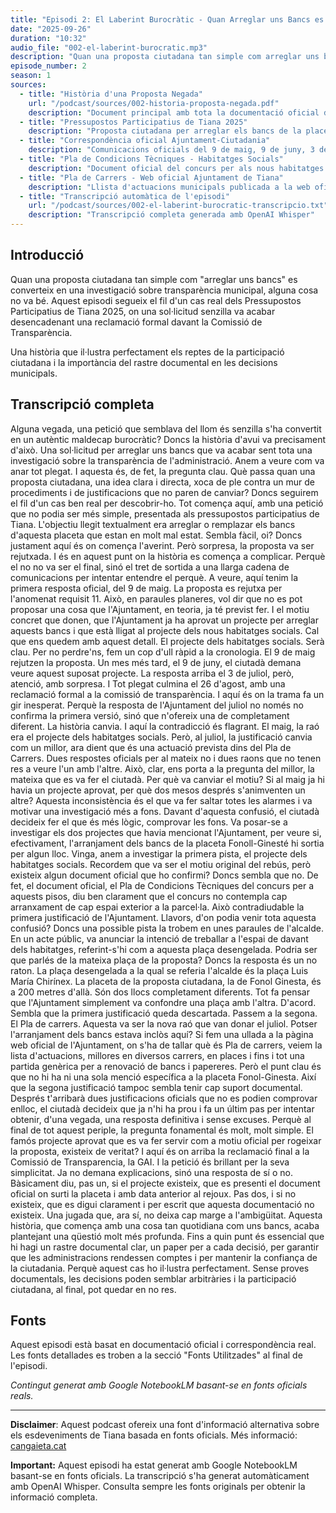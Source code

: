 ```yaml
---
title: "Episodi 2: El Laberint Burocràtic - Quan Arreglar uns Bancs es Converteix en una Investigació"
date: "2025-09-26"
duration: "10:32"
audio_file: "002-el-laberint-burocratic.mp3"
description: "Quan una proposta ciutadana tan simple com arreglar uns bancs acaba convertint-se en una investigació sobre transparència municipal. Una història que il·lustra com les contradiccions administratives poden minar la confiança en la participació ciutadana."
episode_number: 2
season: 1
sources:
  - title: "Història d'una Proposta Negada"
    url: "/podcast/sources/002-historia-proposta-negada.pdf"
    description: "Document principal amb tota la documentació oficial del cas: proposta original, correspondència municipal i reclamació GAI"
  - title: "Pressupostos Participatius de Tiana 2025"
    description: "Proposta ciutadana per arreglar els bancs de la placeta Fonoll-Ginestó"
  - title: "Correspondència oficial Ajuntament-Ciutadania"
    description: "Comunicacions oficials del 9 de maig, 9 de juny, 3 de juliol i 26 d'agost de 2025"
  - title: "Pla de Condicions Tècniques - Habitatges Socials"
    description: "Document oficial del concurs per als nous habitatges socials"
  - title: "Pla de Carrers - Web oficial Ajuntament de Tiana"
    description: "Llista d'actuacions municipals publicada a la web oficial"
  - title: "Transcripció automàtica de l'episodi"
    url: "/podcast/sources/002-el-laberint-burocratic-transcripcio.txt"
    description: "Transcripció completa generada amb OpenAI Whisper"
---
```


## Introducció

Quan una proposta ciutadana tan simple com "arreglar uns bancs" es converteix en una investigació sobre transparència municipal, alguna cosa no va bé. Aquest episodi segueix el fil d'un cas real dels Pressupostos Participatius de Tiana 2025, on una sol·licitud senzilla va acabar desencadenant una reclamació formal davant la Comissió de Transparència.

Una història que il·lustra perfectament els reptes de la participació ciutadana i la importància del rastre documental en les decisions municipals.

## Transcripció completa

Alguna vegada, una petició que semblava del llom és senzilla s'ha convertit en un autèntic maldecap burocràtic? Doncs la història d'avui va precisament d'això. Una sol·licitud per arreglar uns bancs que va acabar sent tota una investigació sobre la transparència de l'administració. Anem a veure com va anar tot plegat. I aquesta és, de fet, la pregunta clau. Què passa quan una proposta ciutadana, una idea clara i directa, xoca de ple contra un mur de procediments i de justificacions que no paren de canviar? Doncs seguirem el fil d'un cas ben real per descobrir-ho. Tot comença aquí, amb una petició que no podia ser més simple, presentada als pressupostos participatius de Tiana. L'objectiu llegit textualment era arreglar o remplazar els bancs d'aquesta placeta que estan en molt mal estat. Sembla fàcil, oi? Doncs justament aquí és on comença l'averint. Però sorpresa, la proposta va ser rejutxada. I és en aquest punt on la història es comença a complicar. Perquè el no no va ser el final, sinó el tret de sortida a una llarga cadena de comunicacions per intentar entendre el perquè. A veure, aquí tenim la primera resposta oficial, del 9 de maig. La proposta es rejutxa per l'anomenat requisit 11. Això, en paraules planeres, vol dir que no es pot proposar una cosa que l'Ajuntament, en teoria, ja té previst fer. I el motiu concret que donen, que l'Ajuntament ja ha aprovat un projecte per arreglar aquests bancs i que està lligat al projecte dels nous habitatges socials. Cal que ens quedem amb aquest detall. El projecte dels habitatges socials. Serà clau. Per no perdre'ns, fem un cop d'ull ràpid a la cronologia. El 9 de maig rejutzen la proposta. Un mes més tard, el 9 de juny, el ciutadà demana veure aquest suposat projecte. La resposta arriba el 3 de juliol, però, atenció, amb sorpresa. I Tot plegat culmina el 26 d'agost, amb una reclamació formal a la comissió de transparència. I aquí és on la trama fa un gir inesperat. Perquè la resposta de l'Ajuntament del juliol no només no confirma la primera versió, sinó que n'ofereix una de completament diferent. La història canvia. I aquí la contradicció és flagrant. El maig, la raó era el projecte dels habitatges socials. Però, al juliol, la justificació canvia com un millor, ara dient que és una actuació prevista dins del Pla de Carrers. Dues respostes oficials per al mateix no i dues raons que no tenen res a veure l'un amb l'altre. Això, clar, ens porta a la pregunta del millor, la mateixa que es va fer el ciutadà. Per què va canviar el motiu? Si al maig ja hi havia un projecte aprovat, per què dos mesos després s'animventen un altre? Aquesta inconsistència és el que va fer saltar totes les alarmes i va motivar una investigació més a fons. Davant d'aquesta confusió, el ciutadà decideix fer el que és més lògic, comprovar les fons. Va posar-se a investigar els dos projectes que havia mencionat l'Ajuntament, per veure si, efectivament, l'arranjament dels bancs de la placeta Fonoll-Ginesté hi sortia per algun lloc. Vinga, anem a investigar la primera pista, el projecte dels habitatges socials. Recordem que va ser el motiu original del rebús, però existeix algun document oficial que ho confirmi? Doncs sembla que no. De fet, el document oficial, el Pla de Condicions Tècniques del concurs per a aquests pisos, diu ben clarament que el concurs no contempla cap arranxament de cap espai exterior a la parcel·la. Això contradiudable la primera justificació de l'Ajuntament. Llavors, d'on podia venir tota aquesta confusió? Doncs una possible pista la trobem en unes paraules de l'alcalde. En un acte públic, va anunciar la intenció de treballar a l'espai de davant dels habitatges, referint-s'hi com a aquesta plaça desengelada. Podria ser que parlés de la mateixa plaça de la proposta? Doncs la resposta és un no raton. La plaça desengelada a la qual se referia l'alcalde és la plaça Luis María Chirínex. La placeta de la proposta ciutadana, la de Fonol Ginesta, és a 200 metres d'allà. Són dos llocs completament diferents. Tot fa pensar que l'Ajuntament simplement va confondre una plaça amb l'altra. D'acord. Sembla que la primera justificació queda descartada. Passem a la segona. El Pla de carrers. Aquesta va ser la nova raó que van donar el juliol. Potser l'arranjament dels bancs estava inclòs aquí? Si fem una ullada a la pàgina web oficial de l'Ajuntament, on s'ha de tallar què és Pla de carrers, veiem la lista d'actuacions, millores en diversos carrers, en places i fins i tot una partida genèrica per a renovació de bancs i papereres. Però el punt clau és que no hi ha ni una sola menció específica a la placeta Fonol-Ginesta. Així que la segona justificació tampoc sembla tenir cap suport documental. Després t'arribarà dues justificacions oficials que no es podien comprovar enlloc, el ciutadà decideix que ja n'hi ha prou i fa un últim pas per intentar obtenir, d'una vegada, una resposta definitiva i sense excuses. Perquè al final de tot aquest periple, la pregunta fonamental és molt, molt simple. El famós projecte aprovat que es va fer servir com a motiu oficial per rogeixar la proposta, existeix de veritat? I aquí és on arriba la reclamació final a la Comissió de Transparencia, la GAI. I la petició és brillant per la seva simplicitat. Ja no demana explicacions, sinó una resposta de sí o no. Bàsicament diu, pas un, si el projecte existeix, que es presenti el document oficial on surti la placeta i amb data anterior al rejoux. Pas dos, i si no existeix, que es digui clarament i per escrit que aquesta documentació no existeix. Una jugada que, ara sí, no deixa cap marge a l'ambigüitat. Aquesta història, que comença amb una cosa tan quotidiana com uns bancs, acaba plantejant una qüestió molt més profunda. Fins a quin punt és essencial que hi hagi un rastre documental clar, un paper per a cada decisió, per garantir que les administracions rendessen comptes i per mantenir la confiança de la ciutadania. Perquè aquest cas ho il·lustra perfectament. Sense proves documentals, les decisions poden semblar arbitràries i la participació ciutadana, al final, pot quedar en no res.

## Fonts

Aquest episodi està basat en documentació oficial i correspondència real. Les fonts detallades es troben a la secció "Fonts Utilitzades" al final de l'episodi.

_Contingut generat amb Google NotebookLM basant-se en fonts oficials reals._

---

**Disclaimer**: Aquest podcast ofereix una font d'informació alternativa sobre els esdeveniments de Tiana basada en fonts oficials. Més informació: [cangaieta.cat](https://cangaieta.cat)

**Important:** Aquest episodi ha estat generat amb Google NotebookLM basant-se en fonts oficials. La transcripció s'ha generat automàticament amb OpenAI Whisper. Consulta sempre les fonts originals per obtenir la informació completa.
